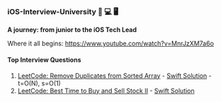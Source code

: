 


### iOS-Interview-University  📲 💻 🖥
**A journey: from junior to the iOS Tech Lead**

Where it all begins: https://www.youtube.com/watch?v=MnrJzXM7a6o

#### Top Interview Questions
1. [LeetCode: Remove Duplicates from Sorted Array](https://leetcode.com/explore/interview/card/top-interview-questions-easy/92/array/727/) - [Swift Solution](https://github.com/burhanaras/iOS-Interview-University/blob/main/Top%20Interview%20Questions/001_Remove%20Duplicates%20from%20Sorted%20Array.playground/Contents.swift) - t=O(N), s=O(1)
2. [LeetCode: Best Time to Buy and Sell Stock II](https://leetcode.com/explore/interview/card/top-interview-questions-easy/92/array/564/) - [Swift Solution](https://github.com/burhanaras/iOS-Interview-University/blob/main/Top%20Interview%20Questions/002_Best%20Time%20to%20Buy%20and%20Sell%20Stock%20II.playground/Contents.swift) 
